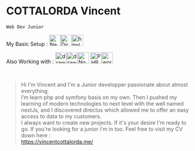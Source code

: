 # COTTALORDA Vincent

`Web Dev Junior`

My Basic Setup : <img src="https://ui-lib.com/blog/wp-content/uploads/2021/12/nextjs-boilerplate-logo.png" alt="NextJs" width="30" /><img src="https://uploads-ssl.webflow.com/5c6acd483ca6bdd37537fd4c/5ee0e6c37ebced16fc783bb6_directus-logo.png" width="30" alt="Directus"/><img src="https://fofsoft.com/images/illustration/html_css_js.png" height="30" alt="html js & css"/>

Also Working with : <img src="https://maxence.website/assets/images/projets/react-logo.png" alt="drawing" width="30"/><img src="https://cdn.freebiesupply.com/logos/large/2x/symfony-logo-png-transparent.png" alt="drawing" width="30"/><img src="https://upload.wikimedia.org/wikipedia/commons/thumb/d/d9/Node.js_logo.svg/1280px-Node.js_logo.svg.png" alt="NodeJS" height="30"/>
<img src="https://upload.wikimedia.org/wikipedia/commons/thumb/2/27/PHP-logo.svg/2560px-PHP-logo.svg.png" alt="PHP" height="30"/><img src="https://upload.wikimedia.org/wikipedia/commons/thumb/9/93/Wordpress_Blue_logo.png/1200px-Wordpress_Blue_logo.png" alt="wordpress" width="30"/>


<br />

> Hi I'm Vincent and I'm a Junior developper passionate about almost everything.<br/>
> I’m learn php and symfony basis on my own. Then I pushed my learning of modern technologies to next level with the well named nextJs, and I discovered directus which allowed me to offer an easy access to data to my customers.<br/>
> I always want to create new projects. If it's your desire I'm ready to go. If you're looking for a junior i'm in too. Feel free to visit my CV down here :<br/>
> https://vincentcottalorda.me/
